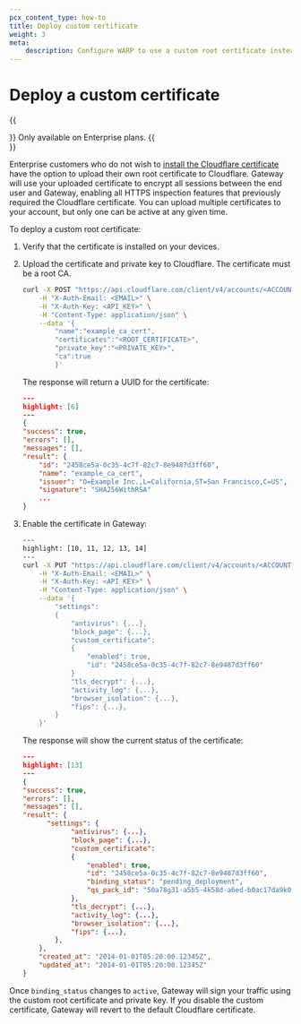 ```yaml
---
pcx_content_type: how-to
title: Deploy custom certificate
weight: 3
meta:
    description: Configure WARP to use a custom root certificate instead of the Cloudflare certificate.
---
```


# Deploy a custom certificate

{{<Aside type="note">}}
Only available on Enterprise plans.
{{</Aside>}}

Enterprise customers who do not wish to [install the Cloudflare certificate](/cloudflare-one/connections/connect-devices/warp/user-side-certificates/install-cloudflare-cert/) have the option to upload their own root certificate to Cloudflare. Gateway will use your uploaded certificate to encrypt all sessions between the end user and Gateway, enabling all HTTPS inspection features that previously required the Cloudflare certificate. You can upload multiple certificates to your account, but only one can be active at any given time.

To deploy a custom root certificate:

1. Verify that the certificate is installed on your devices.

2. Upload the certificate and private key to Cloudflare. The certificate must be a root CA.

    ```bash
    curl -X POST "https://api.cloudflare.com/client/v4/accounts/<ACCOUNT_ID>/mtls_certificates"\
        -H "X-Auth-Email: <EMAIL>" \
        -H "X-Auth-Key: <API_KEY>" \
        -H "Content-Type: application/json" \
        --data '{
            "name":"example_ca_cert",
            "certificates":"<ROOT_CERTIFICATE>",
            "private_key":"<PRIVATE_KEY>",
            "ca":true
            }'
    ```

    The response will return a UUID for the certificate:

    ```json
    ---
    highlight: [6]
    ---
    {
    "success": true,
    "errors": [],
    "messages": [],
    "result": {
        "id": "2458ce5a-0c35-4c7f-82c7-8e9487d3ff60",
        "name": "example_ca_cert",
        "issuer": "O=Example Inc.,L=California,ST=San Francisco,C=US",
        "signature": "SHA256WithRSA"
        ...    
    }
    ```

3. Enable the certificate in Gateway:

    ```bash
    ---
    highlight: [10, 11, 12, 13, 14]
    ---
    curl -X PUT "https://api.cloudflare.com/client/v4/accounts/<ACCOUNT_ID>/gateway/configuration"\
        -H "X-Auth-Email: <EMAIL>" \
        -H "X-Auth-Key: <API_KEY>" \
        -H "Content-Type: application/json" \
        --data '{
            "settings":
            {
                "antivirus": {...},
                "block_page": {...},
                "custom_certificate":
                {
                    "enabled": true,
                    "id": "2458ce5a-0c35-4c7f-82c7-8e9487d3ff60"
                }
                "tls_decrypt": {...},
                "activity_log": {...},
                "browser_isolation": {...},
                "fips": {...},
            }
        }'
    ```

    The response will show the current status of the certificate:

    ```json
    ---
    highlight: [13]
    ---
    {
    "success": true,
    "errors": [],
    "messages": [],
    "result": {
          "settings": {
                "antivirus": {...},
                "block_page": {...},
                "custom_certificate":
                {
                    "enabled": true,
                    "id": "2458ce5a-0c35-4c7f-82c7-8e9487d3ff60",
                    "binding_status": "pending_deployment",
                    "qs_pack_id": "50a78g31-a5b5-4k58d-a6ed-b0ac17da9k05"
                },
                "tls_decrypt": {...},
                "activity_log": {...},
                "browser_isolation": {...},
                "fips": {...},
            },
        },
        "created_at": "2014-01-01T05:20:00.12345Z",
        "updated_at": "2014-01-01T05:20:00.12345Z"
    }
    ```

Once `binding_status` changes to `active`, Gateway will sign your traffic using the custom root certificate and private key.  If you disable the custom certificate, Gateway will revert to the default Cloudflare certificate.
